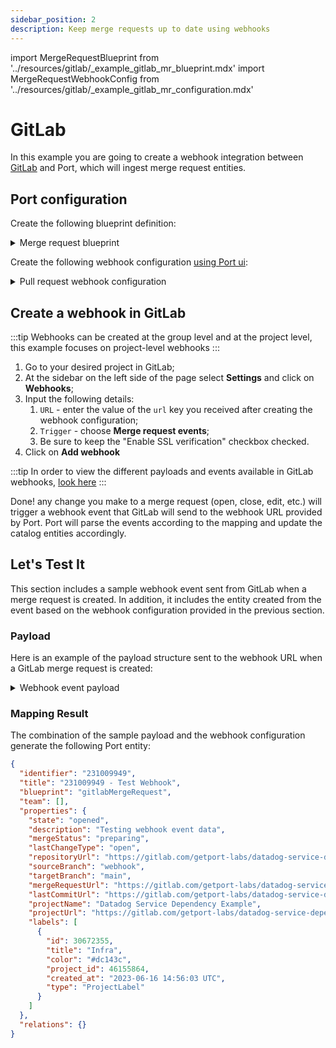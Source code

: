 ```yaml
---
sidebar_position: 2
description: Keep merge requests up to date using webhooks
---
```


import MergeRequestBlueprint from '../resources/gitlab/\_example_gitlab_mr_blueprint.mdx'
import MergeRequestWebhookConfig from '../resources/gitlab/\_example_gitlab_mr_configuration.mdx'

# GitLab

In this example you are going to create a webhook integration between [GitLab](https://about.gitlab.com/) and Port, which will ingest merge request entities.

## Port configuration

Create the following blueprint definition:

<details>
<summary>Merge request blueprint</summary>

<MergeRequestBlueprint/>

</details>

Create the following webhook configuration [using Port ui](../../?operation=ui#configuring-webhook-endpoints):

<details>
<summary>Pull request webhook configuration</summary>

1. **Basic details** tab - fill the following details:

   1. Title : `Gitlab mapper`;
   2. Identifier : `gitlab_mapper`;
   3. Description : `A webhook configuration to map Gitlab merge requests to Port`;
   4. Icon : `Gitlab`;

2. **Integration configuration** tab - fill the following JQ mapping:
   <MergeRequestWebhookConfig/>

3. Scroll down to **Advanced settings** and input the following details:
   1. Request Identifier Path : `.headers.X-Gitlab-Event-Uuid`;
   2. Click **Save** at the bottom of the page.

</details>

## Create a webhook in GitLab

:::tip
Webhooks can be created at the group level and at the project level, this example focuses on project-level webhooks
:::

1. Go to your desired project in GitLab;
2. At the sidebar on the left side of the page select **Settings** and click on **Webhooks**;
3. Input the following details:
   1. `URL` - enter the value of the `url` key you received after creating the webhook configuration;
   2. `Trigger` - choose **Merge request events**;
   3. Be sure to keep the "Enable SSL verification" checkbox checked.
4. Click on **Add webhook**

:::tip
In order to view the different payloads and events available in GitLab webhooks, [look here](https://docs.gitlab.com/ee/user/project/integrations/webhook_events.html)
:::

Done! any change you make to a merge request (open, close, edit, etc.) will trigger a webhook event that GitLab will send to the webhook URL provided by Port. Port will parse the events according to the mapping and update the catalog entities accordingly.

## Let's Test It

This section includes a sample webhook event sent from GitLab when a merge request is created. In addition, it includes the entity created from the event based on the webhook configuration provided in the previous section.

### Payload

Here is an example of the payload structure sent to the webhook URL when a GitLab merge request is created:

<details>
<summary> Webhook event payload</summary>

```json showLineNumbers
{
  "object_kind": "merge_request",
  "event_type": "merge_request",
  "user": {
    "id": 6152768,
    "name": "Your Name",
    "username": "username",
    "avatar_url": "https://secure.gravatar.com/avatar/9df2ac1caa70b0a67ff0561f7d0363e5?s=80&d=identicon",
    "email": "[REDACTED]"
  },
  "project": {
    "id": 46155864,
    "name": "Datadog Service Dependency Example",
    "web_url": "https://gitlab.com/getport-labs/datadog-service-dependency-example",
    "namespace": "port-labs",
    "default_branch": "main",
    "homepage": "https://gitlab.com/getport-labs/datadog-service-dependency-example",
    "url": "git@gitlab.com:getport-labs/datadog-service-dependency-example.git"
  },
  "object_attributes": {
    "assignee_id": 6152768,
    "author_id": 6152768,
    "created_at": "2023-06-16 14:56:31 UTC",
    "description": "Testing webhook event data",
    "id": 231009949,
    "iid": 1,
    "merge_status": "preparing",
    "merge_when_pipeline_succeeds": false,
    "milestone_id": "None",
    "source_branch": "webhook",
    "source_project_id": 46155864,
    "state_id": 1,
    "target_branch": "main",
    "target_project_id": 46155864,
    "title": "Test Webhook",
    "updated_at": "2023-06-16 14:56:31 UTC",
    "url": "https://gitlab.com/getport-labs/datadog-service-dependency-example/-/merge_requests/1",
    "source": {
      "id": 46155864,
      "name": "Datadog Service Dependency Example",
      "default_branch": "main",
      "homepage": "https://gitlab.com/getport-labs/datadog-service-dependency-example",
      "url": "git@gitlab.com:getport-labs/datadog-service-dependency-example.git"
    },
    "target": {
      "id": 46155864,
      "name": "Datadog Service Dependency Example"
    },
    "last_commit": {
      "id": "8bca1b72fc7d18d77d3e48f8d3b332165ff94898",
      "message": "finalize docs\n",
      "title": "finalize docs",
      "timestamp": "2023-05-22T17:27:13+00:00",
      "url": "https://gitlab.com/getport-labs/datadog-service-dependency-example/-/commit/8bca1b72fc7d18d77d3e48f8d3b332165ff94898",
      "author": {
        "name": "username",
        "email": "user@domain.com"
      }
    },
    "assignee_ids": [6152768],
    "reviewer_ids": [],
    "labels": [
      {
        "id": 30672355,
        "title": "Infra",
        "color": "#dc143c",
        "project_id": 46155864,
        "created_at": "2023-06-16 14:56:03 UTC",
        "type": "ProjectLabel"
      }
    ],
    "state": "opened",
    "first_contribution": true,
    "action": "open"
  },
  "labels": [
    {
      "id": 30672355,
      "title": "Infra",
      "color": "#dc143c",
      "project_id": 46155864,
      "created_at": "2023-06-16 14:56:03 UTC",
      "type": "ProjectLabel"
    }
  ],
  "changes": {},
  "repository": {
    "name": "Datadog Service Dependency Example",
    "url": "git@gitlab.com:getport-labs/datadog-service-dependency-example.git",
    "homepage": "https://gitlab.com/getport-labs/datadog-service-dependency-example"
  },
  "assignees": [
    {
      "id": 6152768,
      "name": "Your Name",
      "username": "username",
      "avatar_url": "https://secure.gravatar.com/avatar/9df2ac1caa70b0a67ff0561f7d0363e5?s=80&d=identicon",
      "email": "[REDACTED]"
    }
  ]
}
```

</details>

### Mapping Result

The combination of the sample payload and the webhook configuration generate the following Port entity:

```json showLineNumbers
{
  "identifier": "231009949",
  "title": "231009949 - Test Webhook",
  "blueprint": "gitlabMergeRequest",
  "team": [],
  "properties": {
    "state": "opened",
    "description": "Testing webhook event data",
    "mergeStatus": "preparing",
    "lastChangeType": "open",
    "repositoryUrl": "https://gitlab.com/getport-labs/datadog-service-dependency-example",
    "sourceBranch": "webhook",
    "targetBranch": "main",
    "mergeRequestUrl": "https://gitlab.com/getport-labs/datadog-service-dependency-example/-/merge_requests/1",
    "lastCommitUrl": "https://gitlab.com/getport-labs/datadog-service-dependency-example/-/commit/8bca1b72fc7d18d77d3e48f8d3b332165ff94898",
    "projectName": "Datadog Service Dependency Example",
    "projectUrl": "https://gitlab.com/getport-labs/datadog-service-dependency-example",
    "labels": [
      {
        "id": 30672355,
        "title": "Infra",
        "color": "#dc143c",
        "project_id": 46155864,
        "created_at": "2023-06-16 14:56:03 UTC",
        "type": "ProjectLabel"
      }
    ]
  },
  "relations": {}
}
```
